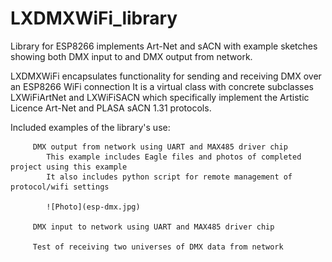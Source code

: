 # LXDMXWiFi_library
Library for ESP8266 implements Art-Net and sACN with example sketches showing both DMX input to and DMX output from network.

LXDMXWiFi encapsulates functionality for sending and receiving DMX over an ESP8266 WiFi connection
   It is a virtual class with concrete subclasses LXWiFiArtNet and LXWiFiSACN which specifically
   implement the Artistic Licence Art-Net and PLASA sACN 1.31 protocols.
   
          
Included examples of the library's use:

         DMX output from network using UART and MAX485 driver chip
            This example includes Eagle files and photos of completed project using this example
            It also includes python script for remote management of protocol/wifi settings
            
            ![Photo](esp-dmx.jpg)
            
         DMX input to network using UART and MAX485 driver chip

         Test of receiving two universes of DMX data from network